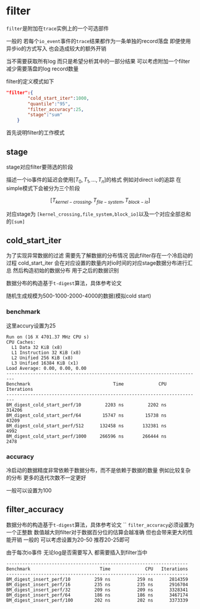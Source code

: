 # filter
`filter`是附加在`trace`实例上的一个可选部件

一般的 若每个`io_event`事件的`trace`结果都作为一条单独的record落盘 即便使用异步io的方式写入 也会造成较大的额外开销

当不需要获取所有log 而只是希望分析其中的一部分结果 可以考虑附加一个filter 减少需要落盘的log record数量

filter的定义模式如下
```json
"filter":{
        "cold_start_iter":1000,
        "quantile":"95",
        "filter_accuracy":25,
        "stage":"sum"
    }
```
首先说明filter的工作模式

## stage
stage对应filter要筛选的阶段

描述一个io事件的延迟会使用$[T_0,T_1,...,T_n]$的格式
例如对direct io的追踪 在simple模式下会被分为三个阶段  

$$[T_{kernel-crossing},T_{file-system},T_{block-io}]$$ 

对应stage为
`[kernel_crossing,file_system,block_io]`以及一个对应全部总和的`[sum]`

## cold_start_iter
为了实现异常数据的过滤 需要先了解数据的分布情况 因此filter存在一个冷启动的过程
cold_start_iter 会在对应设置的数量内对io时间的对应stage数据分布进行汇总 然后构造初始的数据分布 用于之后的数据识别

数据分布的构造基于`t-digest`算法，具体参考论文

随机生成规模为500-1000-2000-4000的数据(模拟cold start)
### benchmark
这里accury设置为25
```shell
Run on (16 X 4701.37 MHz CPU s)
CPU Caches:
  L1 Data 32 KiB (x8)
  L1 Instruction 32 KiB (x8)
  L2 Unified 256 KiB (x8)
  L3 Unified 16384 KiB (x1)
Load Average: 0.00, 0.00, 0.00
-------------------------------------------------------------------------
Benchmark                               Time             CPU   Iterations
-------------------------------------------------------------------------
BM_digest_cold_start_perf/10         2203 ns         2202 ns       314206
BM_digest_cold_start_perf/64        15747 ns        15738 ns        43209
BM_digest_cold_start_perf/512      132458 ns       132381 ns         4992
BM_digest_cold_start_perf/1000     266596 ns       266444 ns         2478
```

### accuracy
冷启动的数据精度非常依赖于数据分布，而不是依赖于数据的数量
例如比较复杂的分布 更多的迭代次数不一定更好

一般可以设置为100


## filter_accuracy
数据分布的构造基于`t-digest`算法，具体参考论文
``
`filter_accuracy`必须设置为一个正整数 数值越大则filter对于数据百分位的估算会越准确 但也会带来更大的性能开销 一般的 可以考虑设置为20-50 推荐20-25即可

由于每次io事件 无论log是否需要写入 都需要插入到filter当中

```shell
--------------------------------------------------------------------
Benchmark                          Time             CPU   Iterations
--------------------------------------------------------------------
BM_digest_insert_perf/10         259 ns          259 ns      2814359
BM_digest_insert_perf/16         235 ns          235 ns      2916704
BM_digest_insert_perf/32         209 ns          209 ns      3328341
BM_digest_insert_perf/64         186 ns          186 ns      3467174
BM_digest_insert_perf/100        202 ns          202 ns      3373339
```







